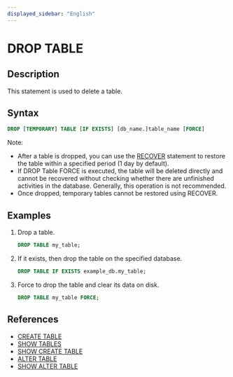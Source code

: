 ```yaml
---
displayed_sidebar: "English"
---
```


# DROP TABLE

## Description

This statement is used to delete a table.

## Syntax

```sql
DROP [TEMPORARY] TABLE [IF EXISTS] [db_name.]table_name [FORCE]
```

Note:

- After a table is dropped, you can use the [RECOVER](../data-definition/backup_restore/RECOVER.md) statement to restore the table within a specified period (1 day by default).
- If DROP Table FORCE is executed, the table will be deleted directly and cannot be recovered without checking whether there are unfinished activities in the database. Generally, this operation is not recommended.
- Once dropped, temporary tables cannot be restored using RECOVER.

## Examples

1. Drop a table.

    ```sql
    DROP TABLE my_table;
    ```

2. If it exists, then drop the table on the specified database.

    ```sql
    DROP TABLE IF EXISTS example_db.my_table;
    ```

3. Force to drop the table and clear its data on disk.

    ```sql
    DROP TABLE my_table FORCE;
    ```

## References

- [CREATE TABLE](CREATE_TABLE.md)
- [SHOW TABLES](SHOW_TABLES.md)
- [SHOW CREATE TABLE](SHOW_CREATE_TABLE.md)
- [ALTER TABLE](ALTER_TABLE.md)
- [SHOW ALTER TABLE](SHOW_ALTER.md)
